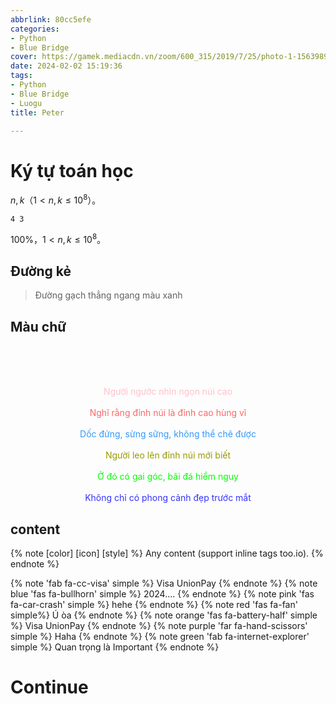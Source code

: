 ```yaml
---
abbrlink: 80cc5efe
categories:
- Python
- Blue Bridge
cover: https://gamek.mediacdn.vn/zoom/600_315/2019/7/25/photo-1-156398925144079560819-crop-1563989393439643240196.jpg
date: 2024-02-02 15:19:36
tags:
- Python
- Blue Bridge
- Luogu
title: Peter 

---
```


# Ký tự toán học


$n, k$（$1 < n, k \le 10^8$）。

```
4 3
```

$100\%$，$1<n, k \le 10^8$。

## Đường kẻ

> Đường gạch thẳng ngang màu xanh

## Màu chữ

<br/> <br/> <br/>

<div align="center">
  <font color='pink'> Người ngước nhìn ngọn núi cao </font>
</div>
<br/>

<div align="center">
  <font color='#FF6666'> Nghĩ rằng đỉnh núi là đỉnh cao hùng vĩ </font>
</div>
<br/>

<div align="center">
  <font color='#3399FF'> Dốc đứng, sừng sững, không thể chê được </font>
</div>
<br/>

<div align="center">
  <font color='#999900'> Người leo lên đỉnh núi mới biết </font>
</div>
<br/>

<div align="center">
  <font color='#00FF00'> Ở đó có gai góc, bãi đá hiểm nguy </font>
</div>
<br/>

<div align="center">
  <font color='#3333FF'> Không chỉ có phong cảnh đẹp trước mắt </font>
</div>

## content

{% note [color] [icon] [style] %}
Any content (support inline tags too.io).
{% endnote %}

{% note 'fab fa-cc-visa' simple %}
Visa  UnionPay
{% endnote %}
{% note blue 'fas fa-bullhorn' simple %}
2024....
{% endnote %}
{% note pink 'fas fa-car-crash' simple %}
hehe
{% endnote %}
{% note red 'fas fa-fan' simple%}
Ú òa
{% endnote %}
{% note orange 'fas fa-battery-half' simple %}
Visa UnionPay
{% endnote %}
{% note purple 'far fa-hand-scissors' simple %}
Haha
{% endnote %}
{% note green 'fab fa-internet-explorer' simple %}
Quan trọng là Important
{% endnote %}


# Continue



